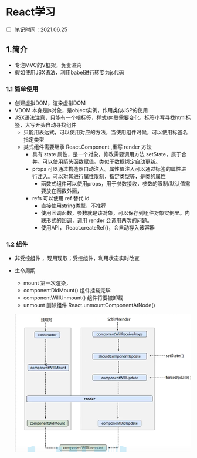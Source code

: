 # React学习

- [ ] 笔记时间：2021.06.25

## 1.简介

- 专注MVC的V框架，负责渲染
- 假如使用JSX语法，利用babel进行转变为js代码

### 1.1 简单使用

- 创建虚拟DOM，渲染虚拟DOM
- VDOM 本身是js对象，是object实例，作用类似JSP的使用
- JSX语法注意，只能有一个根标签，样式/内联需要变化。标签小写寻找html标签，大写开头自动寻找组件
  - 只能用表达式，可以使用对应的方法，当使用组件时候，可以使用标签名指定类型
  - 类式组件需要继承 React.Component ,重写 render 方法
    - 具有 state 属性，是一个对象，修改需要调用方法 setState，属于合并。可以使用箭头函数赋值。类似于数据绑定自动更新。
    - props 可以通过构造器自动注入。属性值注入可以通过标签的属性进行注入。可以对其进行属性限制，指定类型等，是类的属性
      - 函数式组件可以使用props，用于参数接收，参数的限制/默认值需要放在函数外面，
    - refs 可以使用 ref 替代 id
      - 直接使用string类型，不推荐
      - 使用回调函数，参数就是该对象，可以保存到组件对象实例里。内联形式的回调，调用 render 会调用两次的问题。
      - 使用API， React.createRef()，会自动存入该容器

### 1.2 组件

- 非受控组件 ，现用现取；受控组件，利用状态实时改变

- 生命周期

  - mount 第一次渲染，
  - componentDidMount() 组件挂载完毕
  - componentWillUnmount() 组件将要被卸载
  - unmount 删除组件 React.unmountComponentAtNode()

  ![image-20210627223254665](images/image-20210627223254665.png)
